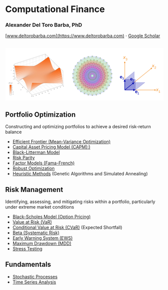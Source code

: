 # Computational Finance

### Alexander Del Toro Barba, PhD

[www.deltorobarba.com](https://www.deltorobarba.com) $\cdot$ [Google Scholar](https://scholar.google.com/citations?hl=en&user=fddyK-wAAAAJ)

<br>

<img src="https://raw.githubusercontent.com/deltorobarba/repo/master/sciences_1000.png" alt="sciences">

<br>

## Portfolio Optimization

Constructing and optimizing portfolios to achieve a desired risk-return balance

* [Efficient Frontier (Mean-Variance Optimization)](https://github.com/deltorobarba/finance/blob/main/efficient_frontier.ipynb)
* [Capital Asset Pricing Model (CAPM):)](https://github.com/deltorobarba/finance/blob/main/capm.ipynb)
* [Black-Litterman Model](https://github.com/deltorobarba/finance/blob/main/black_litterman.ipynb)
* [Risk Parity](https://github.com/deltorobarba/finance/blob/main/risk_parity.ipynb)
* [Factor Models (Fama-French)](https://github.com/deltorobarba/finance/blob/main/french_fama.ipynb)
* [Robust Optimization](https://github.com/deltorobarba/finance/blob/main/robust_optimization.ipynb)
* [Heuristic Methods](https://github.com/deltorobarba/finance/blob/main/heuristic_methods.ipynb) (Genetic Algorithms and Simulated Annealing)

## Risk Management

Identifying, assessing, and mitigating risks within a portfolio, particularly under extreme market conditions

* [Black-Scholes Model (Option Pricing)](https://github.com/deltorobarba/finance/blob/main/black_scholes.ipynb)
* [Value at Risk (VaR)](https://github.com/deltorobarba/finance/blob/main/var.ipynb)
* [Conditional Value at Risk (CVaR)](https://github.com/deltorobarba/finance/blob/main/cvar.ipynb) (Expected Shortfall)
* [Beta (Systematic Risk)](https://github.com/deltorobarba/finance/blob/main/beta.ipynb)
* [Early Warning System (EWS)](https://github.com/deltorobarba/finance/blob/main/ews.ipynb)
* [Maximum Drawdown (MDD)](https://github.com/deltorobarba/finance/blob/main/mmd.ipynb)
* [Stress Testing](https://github.com/deltorobarba/finance/blob/main/stress.ipynb)

## Fundamentals

* [Stochastic Processes](https://github.com/deltorobarba/finance/blob/main/stochastic.ipynb)
* [Time Series Analysis](https://github.com/deltorobarba/finance/blob/main/timeseries.ipynb)
